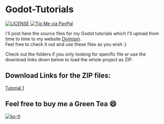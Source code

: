 # Godot-Tutorials

[![LICENSE](https://img.shields.io/badge/license-MIT-lightgrey.svg)](https://raw.githubusercontent.com/divin/godot-tutorials/master/LICENSE)
[![Tip Me via PayPal](https://img.shields.io/badge/KoFi-tip%20me-green.svg?logo=ko-fi)](https://ko-fi.com/divinism)

I'll post here the source files for my Godot tutorials which I'll upload from time to time to my website [Divinism](https://divin.github.io).  
Feel free to check it out and use these files as you wish :)

Check out the folders if you only looking for specific file or use the download links down below to load the whole project as ZIP.

## Download Links for the ZIP files:

[Tutorial 1](https://github.com/divin/Godot-Tutorials/raw/master/Tutorial_1/Tutorial_1.zip)

## Feel free to buy me a Green Tea :smile:

[![ko-fi](https://www.ko-fi.com/img/githubbutton_sm.svg)](https://ko-fi.com/divinism)
